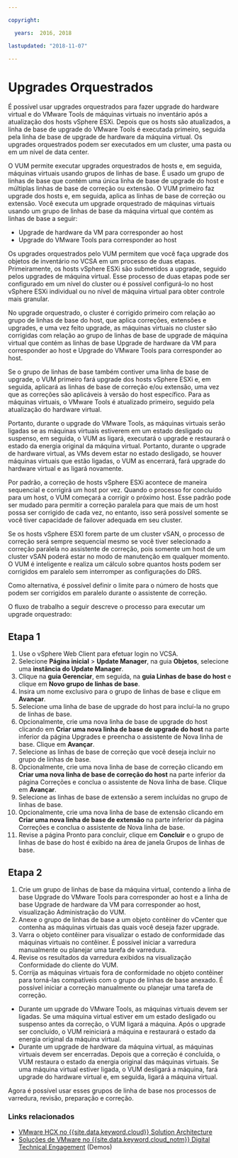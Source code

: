 ```yaml
---

copyright:

  years:  2016, 2018

lastupdated: "2018-11-07"

---
```


#	Upgrades Orquestrados

É possível usar upgrades orquestrados para fazer upgrade do hardware virtual e do VMware Tools de máquinas virtuais no inventário após a atualização dos hosts vSphere ESXi. Depois que os hosts são atualizados, a linha de base de upgrade do VMware Tools é executada primeiro, seguida pela linha de base de upgrade de hardware da máquina virtual. Os upgrades orquestrados podem ser executados em um cluster, uma pasta ou em um nível de data center.

O VUM permite executar upgrades orquestrados de hosts e, em seguida, máquinas virtuais usando grupos de linhas de base. É usado um grupo de linhas de base que contém uma única linha de base de upgrade do host e múltiplas linhas de base de correção ou extensão. O VUM primeiro faz upgrade dos hosts e, em seguida, aplica as linhas de base de correção ou extensão. Você executa um upgrade orquestrado de máquinas virtuais usando um grupo de linhas de base da máquina virtual que contém as linhas de base a seguir:
* Upgrade de hardware da VM para corresponder ao host
* Upgrade do VMware Tools para corresponder ao host

Os upgrades orquestrados pelo VUM permitem que você faça upgrade dos objetos de inventário no VCSA em um processo de duas etapas. Primeiramente, os hosts vSphere ESXi são submetidos a upgrade, seguido pelos upgrades de máquina virtual. Esse processo de duas etapas pode ser configurado em um nível do cluster ou é possível configurá-lo no host vSphere ESXi individual ou no nível de máquina virtual para obter controle mais granular.

No upgrade orquestrado, o cluster é corrigido primeiro com relação ao grupo de linhas de base do host, que aplica correções, extensões e upgrades, e uma vez feito upgrade, as máquinas virtuais no cluster são corrigidas com relação ao grupo de linhas de base de upgrade de máquina virtual que contém as linhas de base Upgrade de hardware da VM para corresponder ao host e Upgrade do VMware Tools para corresponder ao host.

Se o grupo de linhas de base também contiver uma linha de base de upgrade, o VUM primeiro fará upgrade dos hosts vSphere ESXi e, em seguida, aplicará as linhas de base de correção e/ou extensão, uma vez que as correções são aplicáveis à versão do host específico. Para as máquinas virtuais, o VMware Tools é atualizado primeiro, seguido pela atualização do hardware virtual.

Portanto, durante o upgrade do VMware Tools, as máquinas virtuais serão ligadas se as máquinas virtuais estiverem em um estado desligado ou suspenso, em seguida, o VUM as ligará, executará o upgrade e restaurará o estado da energia original da máquina virtual. Portanto, durante o upgrade de hardware virtual, as VMs devem estar no estado desligado, se houver máquinas virtuais que estão ligadas, o VUM as encerrará, fará upgrade do hardware virtual e as ligará novamente.

Por padrão, a correção de hosts vSphere ESXi acontece de maneira sequencial e corrigirá um host por vez. Quando o processo for concluído para um host, o VUM começará a corrigir o próximo host. Esse padrão pode ser mudado para permitir a correção paralela para que mais de um host possa ser corrigido de cada vez, no entanto, isso será possível somente se você tiver capacidade de failover adequada em seu cluster.

Se os hosts vSphere ESXI forem parte de um cluster vSAN, o processo de correção será sempre sequencial mesmo se você tiver selecionado a correção paralela no assistente de correção, pois somente um host de um cluster vSAN poderá estar no modo de manutenção em qualquer momento. O VUM é inteligente e realiza um cálculo sobre quantos hosts podem ser corrigidos em paralelo sem interromper as configurações do DRS.

Como alternativa, é possível definir o limite para o número de hosts que podem ser corrigidos em paralelo durante o assistente de correção.

O fluxo de trabalho a seguir descreve o processo para executar um upgrade orquestrado:

## Etapa 1

1. Use o vSphere Web Client para efetuar login no VCSA.
2. Selecione **Página inicial** > **Update Manager**, na guia **Objetos**, selecione uma **instância do Update Manager**.
3. Clique na **guia Gerenciar**, em seguida, na **guia Linhas de base do host** e clique em **Novo grupo de linhas de base**.
4. Insira um nome exclusivo para o grupo de linhas de base e clique em **Avançar**.
5. Selecione uma linha de base de upgrade do host para incluí-la no grupo de linhas de base.
6. Opcionalmente, crie uma nova linha de base de upgrade do host clicando em **Criar uma nova linha de base de upgrade do host** na parte inferior da página Upgrades e preencha o assistente de Nova linha de base. Clique em **Avançar**.
7. Selecione as linhas de base de correção que você deseja incluir no grupo de linhas de base.
8. Opcionalmente, crie uma nova linha de base de correção clicando em **Criar uma nova linha de base de correção do host** na parte inferior da página Correções e conclua o assistente de Nova linha de base. Clique em **Avançar**.
9. Selecione as linhas de base de extensão a serem incluídas no grupo de linhas de base.
10. Opcionalmente, crie uma nova linha de base de extensão clicando em **Criar uma nova linha de base de extensão** na parte inferior da página Correções e conclua o assistente de Nova linha de base.
11. Revise a página Pronto para concluir, clique em **Concluir** e o grupo de linhas de base do host é exibido na área de janela Grupos de linhas de base.

## Etapa 2

1. Crie um grupo de linhas de base da máquina virtual, contendo a linha de base Upgrade do VMware Tools para corresponder ao host e a linha de base Upgrade de hardware da VM para corresponder ao host, visualização Administração do VUM.
2. Anexe o grupo de linhas de base a um objeto contêiner do vCenter que contenha as máquinas virtuais das quais você deseja fazer upgrade.
3. Varra o objeto contêiner para visualizar o estado de conformidade das máquinas virtuais no contêiner. É possível iniciar a varredura manualmente ou planejar uma tarefa de varredura.
4. Revise os resultados da varredura exibidos na visualização Conformidade do cliente do VUM.
5. Corrija as máquinas virtuais fora de conformidade no objeto contêiner para torná-las compatíveis com o grupo de linhas de base anexado. É possível iniciar a correção manualmente ou planejar uma tarefa de correção.
* Durante um upgrade do VMware Tools, as máquinas virtuais devem ser ligadas. Se uma máquina virtual estiver em um estado desligado ou suspenso antes da correção, o VUM ligará a máquina. Após o upgrade ser concluído, o VUM reiniciará a máquina e restaurará o estado da energia original da máquina virtual.
* Durante um upgrade de hardware da máquina virtual, as máquinas virtuais devem ser encerradas. Depois que a correção é concluída, o VUM restaura o estado da energia original das máquinas virtuais. Se uma máquina virtual estiver ligada, o VUM desligará a máquina, fará upgrade do hardware virtual e, em seguida, ligará a máquina virtual.

Agora é possível usar esses grupos de linha de base nos processos de varredura, revisão, preparação e correção.

### Links relacionados

* [VMware HCX no {{site.data.keyword.cloud}} Solution Architecture](https://www.ibm.com/cloud/garage/files/HCX_Architecture_Design.pdf)
* [Soluções de VMware no {{site.data.keyword.cloud_notm}} Digital Technical Engagement](https://ibm-dte.mybluemix.net/ibm-vmware) (Demos)
